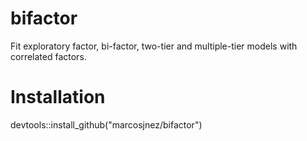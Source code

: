 # bifactor
Fit exploratory factor, bi-factor, two-tier and multiple-tier models with correlated factors.

# Installation
devtools::install_github("marcosjnez/bifactor")
